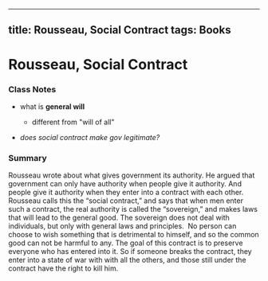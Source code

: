  ---
title: Rousseau, Social Contract
tags: Books
---

# Rousseau, Social Contract
### Class Notes
- what is **general will**
	- different from "will of all"

- *does social contract make gov legitimate?*


### Summary
Rousseau wrote about what gives government its authority. He argued that government can only have authority when people give it authority. And people give it authority when they enter into a contract with each other. Rousseau calls this the “social contract,” and says that when men enter such a contract, the real authority is called the “sovereign,” and makes laws that will lead to the general good. The sovereign does not deal with individuals, but only with general laws and principles.  No person can choose to wish something that is detrimental to himself, and so the common good can not be harmful to any. The goal of this contract is to preserve everyone who has entered into it. So if someone breaks the contract, they enter into a state of war with with all the others, and those still under the contract have the right to kill him.